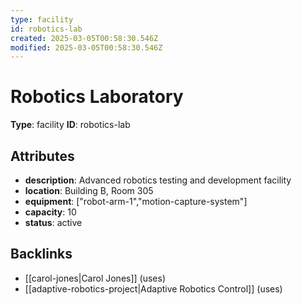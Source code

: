 ```yaml
---
type: facility
id: robotics-lab
created: 2025-03-05T00:58:30.546Z
modified: 2025-03-05T00:58:30.546Z
---
```


# Robotics Laboratory

**Type**: facility
**ID**: robotics-lab

## Attributes

- **description**: Advanced robotics testing and development facility
- **location**: Building B, Room 305
- **equipment**: ["robot-arm-1","motion-capture-system"]
- **capacity**: 10
- **status**: active

## Backlinks

- [[carol-jones|Carol Jones]] (uses)
- [[adaptive-robotics-project|Adaptive Robotics Control]] (uses)


